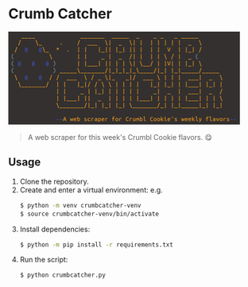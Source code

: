 # Crumb Catcher

![Crumb Catcher ASCII Art](logo.png)

> A web scraper for this week's Crumbl Cookie flavors. 😋️

## Usage

1. Clone the repository.
2. Create and enter a virtual environment: e.g.
    ```bash
    $ python -m venv crumbcatcher-venv
    $ source crumbcatcher-venv/bin/activate
    ```
3. Install dependencies:
   ```bash
   $ python -m pip install -r requirements.txt
   ```
4. Run the script:
   ```
   $ python crumbcatcher.py
   ```
  

